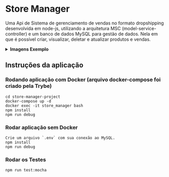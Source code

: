<h1>Store Manager</h1>

 <p>Uma Api de Sistema de gerenciamento de vendas no formato dropshipping desenvolvida em node-js, utilizando a arquitetura MSC (model-service-controller) e um banco de dados MySQL para gestão de dados. Nela em que é possível criar, visualizar, deletar e atualizar produtos e vendas.</p>
 
 <details>
 <summary><strong>Imagens Exemplo</strong></summary>

 ![image](https://user-images.githubusercontent.com/99821267/194788076-881969ca-5362-435a-9933-386c95bc22fa.png)


![image](https://user-images.githubusercontent.com/99821267/194788305-e170c0ff-5919-418f-8ceb-b2b5fd3187cc.png)
 
 
 </details>

<h2> Instruções da aplicação </h2>

### Rodando aplicação com Docker (arquivo docker-compose foi criado pela Trybe)
```
cd store-manager-project
docker-compose up -d
docker exec -it store_manager bash
npm install
npm run debug

```

### Rodar aplicação sem Docker
```
Crie um arquivo `.env` com sua conexão ao MySQL.
npm install
npm run debug

```

### Rodar os Testes
```
npm run test:mocha
```
